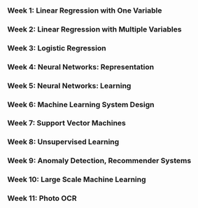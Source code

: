 
### Week 1: Linear Regression with One Variable     

### Week 2: Linear Regression with Multiple Variables    

### Week 3: Logistic Regression     

### Week 4: Neural Networks: Representation   

### Week 5: Neural Networks: Learning     

### Week 6: Machine Learning System Design    

### Week 7: Support Vector Machines     

### Week 8: Unsupervised Learning     

### Week 9: Anomaly Detection, Recommender Systems     

### Week 10: Large Scale Machine Learning    

### Week 11: Photo OCR     





